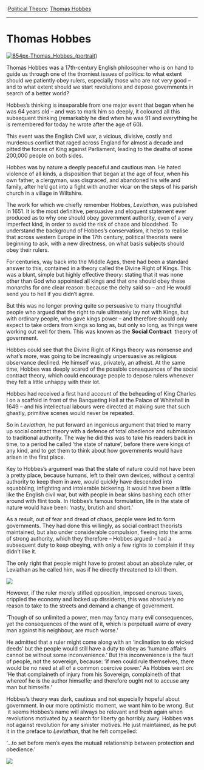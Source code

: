 :[Political Theory](https://www.theschooloflife.com/thebookoflife/category/leisure/political-theory/): [Thomas Hobbes](https://www.theschooloflife.com/thebookoflife/thomas-hobbes/)

* * *

# Thomas Hobbes

[![854px-Thomas_Hobbes_(portrait)](https://www.theschooloflife.com/thebookoflife/wp-content/uploads/2015/08/854px-Thomas_Hobbes_portrait.jpg)](http://www.thebookoflife.org/wp-content/uploads/2015/08/854px-Thomas_Hobbes_portrait.jpg)

Thomas Hobbes was a 17th-century English philosopher who is on hand to guide us through one of the thorniest issues of politics: to what extent should we patiently obey rulers, especially those who are not very good – and to what extent should we start revolutions and depose governments in search of a better world?

Hobbes’s thinking is inseparable from one major event that began when he was 64 years old – and was to mark him so deeply, it coloured all this subsequent thinking (remarkably he died when he was 91 and everything he is remembered for today he wrote after the age of 60).

This event was the English Civil war, a vicious, divisive, costly and murderous conflict that raged across England for almost a decade and pitted the forces of King against Parliament, leading to the deaths of some 200,000 people on both sides.

Hobbes was by nature a deeply peaceful and cautious man. He hated violence of all kinds, a disposition that began at the age of four, when his own father, a clergyman, was disgraced, and abandoned his wife and family, after he’d got into a fight with another vicar on the steps of his parish church in a village in Wiltshire.

The work for which we chiefly remember Hobbes, _Leviathan_, was published in 1651. It is the most definitive, persuasive and eloquent statement ever produced as to why one should obey government authority, even of a very imperfect kind, in order to avoid the risk of chaos and bloodshed. To understand the background of Hobbes’s conservatism, it helps to realise that across western Europe in the 17th century, political theorists were beginning to ask, with a new directness, on what basis subjects should obey their rulers.

For centuries, way back into the Middle Ages, there had been a standard answer to this, contained in a theory called the Divine Right of Kings. This was a blunt, simple but highly effective theory: stating that it was none other than God who appointed all kings and that one should obey these monarchs for one clear reason: because the deity said so – and He would send you to hell if you didn’t agree.

But this was no longer proving quite so persuasive to many thoughtful people who argued that the right to rule ultimately lay not with Kings, but with ordinary people, who gave kings power – and therefore should only expect to take orders from kings so long as, but only so long, as things were working out well for them. This was known as the **Social Contract** &nbsp;theory of government.

Hobbes could see that the Divine Right of Kings theory was nonsense and what’s more, was going to be increasingly unpersuasive as religious observance declined. He himself was, privately, an atheist. At the same time, Hobbes was deeply scared of the possible consequences of the social contract theory, which could encourage people to depose rulers whenever they felt a little unhappy with their lot.

Hobbes had received a first hand account of the beheading&nbsp;of King Charles I on a scaffold in front of the Banqueting Hall at the Palace of Whitehall&nbsp;in 1649 – and his intellectual labours were directed at making sure that such ghastly, primitive scenes would never be repeated.

So in _Leviathan_, he put forward an ingenious argument that tried to marry up social contract theory with a defence of total obedience and submission to traditional authority. The way he did this was to take his readers back in time, to a period he called ‘the state of nature’, before there were kings of any kind, and to get them to think about how governments would have arisen in the first place.

Key to Hobbes’s argument was that the state of nature could not have been a pretty place, because humans, left to their own devices, without a central authority to keep them in awe, would quickly have descended into squabbling, infighting and intolerable bickering. It would have been a little like the English civil war, but with people in bear skins bashing each other around with flint tools. In Hobbes’s famous formulation, life in the state of nature would have been: ‘nasty, brutish and short.’

As a result, out of fear and dread of chaos, people were led to form governments. They had done this willingly, as social contract theorists maintained, but also under considerable compulsion, fleeing into the arms of strong authority, which they therefore – Hobbes argued – had a subsequent duty to keep obeying, with only a few rights to complain if they didn’t like it.

The only right that people might have to protest about an absolute ruler, or Leviathan as he called him, was if he directly threatened to kill them.

**![](http://i1.wp.com/thelibertarianliquidationist.com/wp-content/uploads/2014/05/Screen-Shot-2014-05-01-at-7.07.08-PM.png?fit=1024%2C1024)**

However, if the ruler merely stifled opposition, imposed onerous taxes, crippled the economy and locked up dissidents, this was absolutely no reason to take to the streets and demand a change of government.

‘Though of so unlimited a power, men may fancy many evil consequences, yet the consequences of the want of it, which is perpetuall warre of every man against his neighbour, are much worse.’

He admitted that a ruler might come along with an ‘inclination to do wicked deeds’ but the people would still have a duty to obey as ‘humane affairs cannot be without some inconvenience.’ But this inconvenience is the fault of people, not the sovereign, because: ‘if men could rule themselves, there would be no need at all of a common coercive power.’ As Hobbes went on: ‘He that complaineth of injury from his Sovereign, complaineth of that whereof he is the author himselfe; and therefore ought not to accuse any man but himselfe.’

Hobbes’s theory was dark, cautious and not especially hopeful about government. In our more optimistic moment, we want him to be wrong. But &nbsp;it seems Hobbes’s name will always be relevant and fresh again when revolutions motivated by a search for liberty go horribly awry. Hobbes was not against revolution for any sinister motives. He just maintained, as he put it in the preface to _Leviathan_, that he felt compelled:

‘…to set before men’s eyes the mutuall relationship between protection and obedience.’

[![](https://img.youtube.com/vi/9i4jb5XBX5s/0.jpg)](https://www.youtube.com/embed/9i4jb5XBX5s '')
